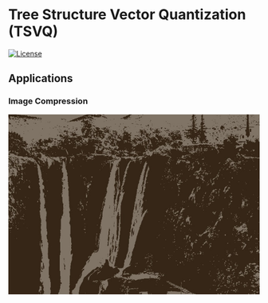 # Tree Structure Vector Quantization (TSVQ)
[![License](https://img.shields.io/badge/license-BSD-blue.svg)](LICENSE) 

## Applications
### Image Compression
![VQ2](Resources/Image/Compression2.jpg)